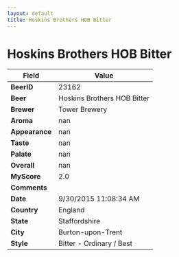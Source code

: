 ```yaml
---
layout: default
title: Hoskins Brothers HOB Bitter
---
```


# Hoskins Brothers HOB Bitter

| Field         | Value     |
|---------------|-----------|
| **BeerID** | 23162 |
| **Beer** | Hoskins Brothers HOB Bitter |
| **Brewer** | Tower Brewery |
| **Aroma** | nan |
| **Appearance** | nan |
| **Taste** | nan |
| **Palate** | nan |
| **Overall** | nan |
| **MyScore** | 2.0 |
| **Comments** |   |
| **Date** | 9/30/2015 11:08:34 AM |
| **Country** | England |
| **State** | Staffordshire |
| **City** | Burton-upon-Trent |
| **Style** | Bitter - Ordinary / Best |
